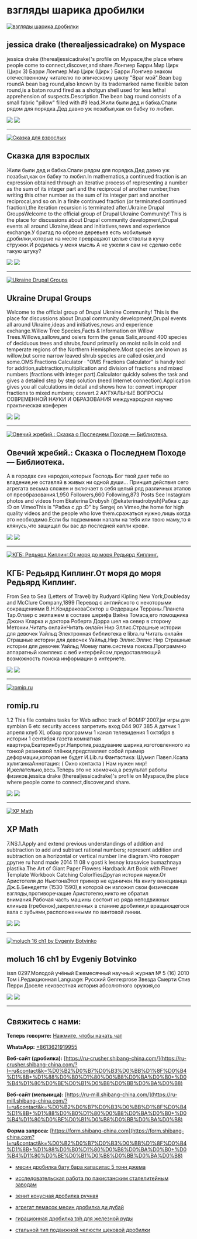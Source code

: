 # взгляды шарика дробилки

<a href="https://swt.shibang-china.com/?l=ru&img&k=%D0%B2%D0%B7%D0%B3%D0%BB%D1%8F%D0%B4%D1%8B+%D1%88%D0%B0%D1%80%D0%B8%D0%BA%D0%B0+%D0%B4%D1%80%D0%BE%D0%B1%D0%B8%D0%BB%D0%BA%D0%B8" target="_blank">![взгляды шарика дробилки](http://static.shibang-china.com/all-800x300/672.jpg)</a>

## jessica drake (therealjessicadrake) on Myspace
jessica drake (therealjessicadrake)'s profile on Myspace,the place where people come to connect,discover,and share.Лонгиер Барри.Мир Цирк (Цирк 3) Барри Лонгиер.Мир Цирк (Цирк ) Барри Лонгиер знаком отечественному читателю по эпическому циклу &quot;Враг мой&quot;.Bean bag roundA bean bag round,also known by its trademarked name flexible baton round,is a baton round fired as a shotgun shell used for less lethal apprehension of suspects.Description.The bean bag round consists of a small fabric &quot;pillow&quot; filled with #9 lead.Жили были дед и бабка.Спали рядом для порядка.Дед давно уж позабыл,как он бабку то любил.


<a href="https://whatsapp.shibangsoft.com/WhatsApp.php" target="_blank" title="WhatsApp">![](http://static.shibang-china.com/icon/whatsapp.png)</a> <a href="https://swt.shibang-china.com/?l=ru&icon&k=%D0%B2%D0%B7%D0%B3%D0%BB%D1%8F%D0%B4%D1%8B+%D1%88%D0%B0%D1%80%D0%B8%D0%BA%D0%B0+%D0%B4%D1%80%D0%BE%D0%B1%D0%B8%D0%BB%D0%BA%D0%B8" target="_blank">![](http://static.shibang-china.com/icon/chat-ru.png)</a>

---

<a href="https://swt.shibang-china.com/?l=ru&img&k=%D0%B2%D0%B7%D0%B3%D0%BB%D1%8F%D0%B4%D1%8B+%D1%88%D0%B0%D1%80%D0%B8%D0%BA%D0%B0+%D0%B4%D1%80%D0%BE%D0%B1%D0%B8%D0%BB%D0%BA%D0%B8" target="_blank">![Сказка для взрослых](http://static.shibang-china.com/all-800x300/487.jpg)</a>

## Сказка для взрослых
Жили были дед и бабка.Спали рядом для порядка.Дед давно уж позабыл,как он бабку то любил.In mathematics,a continued fraction is an expression obtained through an iterative process of representing a number as the sum of its integer part and the reciprocal of another number,then writing this other number as the sum of its integer part and another reciprocal,and so on.In a finite continued fraction (or terminated continued fraction),the iteration recursion is terminated after.Ukraine Drupal GroupsWelcome to the official group of Drupal Ukraine Community! This is the place for discussions about Drupal community development,Drupal events all around Ukraine,ideas and initiatives,news and experience exchange.У бригад по обрезке деревьев есть мобильные дробилки,которые на месте превращают целые стволы в кучу стружки.И родилась у меня мысль А не ужели я сам не сделаю себе такую штуку?


<a href="https://whatsapp.shibangsoft.com/WhatsApp.php" target="_blank" title="WhatsApp">![](http://static.shibang-china.com/icon/whatsapp.png)</a> <a href="https://swt.shibang-china.com/?l=ru&icon&k=%D0%B2%D0%B7%D0%B3%D0%BB%D1%8F%D0%B4%D1%8B+%D1%88%D0%B0%D1%80%D0%B8%D0%BA%D0%B0+%D0%B4%D1%80%D0%BE%D0%B1%D0%B8%D0%BB%D0%BA%D0%B8" target="_blank">![](http://static.shibang-china.com/icon/chat-ru.png)</a>

---

<a href="https://swt.shibang-china.com/?l=ru&img&k=%D0%B2%D0%B7%D0%B3%D0%BB%D1%8F%D0%B4%D1%8B+%D1%88%D0%B0%D1%80%D0%B8%D0%BA%D0%B0+%D0%B4%D1%80%D0%BE%D0%B1%D0%B8%D0%BB%D0%BA%D0%B8" target="_blank">![Ukraine Drupal Groups](http://static.shibang-china.com/all-800x300/1389.jpg)</a>

## Ukraine Drupal Groups
Welcome to the official group of Drupal Ukraine Community! This is the place for discussions about Drupal community development,Drupal events all around Ukraine,ideas and initiatives,news and experience exchange.Willow Tree Species,Facts &amp; Information on Willow Trees.Willows,sallows,and osiers form the genus Salix,around 400 species of deciduous trees and shrubs,found primarily on moist soils in cold and temperate regions of the Northern Hemisphere.Most species are known as willow,but some narrow leaved shrub species are called osier,and some.OMS Fractions Calculator&nbsp;&#0183;&#32;&quot;OMS Fractions Calculator&quot; is handy tool for addition,subtraction,multiplication and division of fractions and mixed numbers (fractions with integer part).Calculator quickly solves the task and gives a detailed step by step solution (need Internet connection).Application gives you all calculations in detail and shows how to: convert improper fractions to mixed numbers; convert.2 АКТУАЛЬНЫЕ ВОПРОСЫ СОВРЕМЕННОЙ НАУКИ И ОБРАЗОВАНИЯ международная научно практическая конферен


<a href="https://whatsapp.shibangsoft.com/WhatsApp.php" target="_blank" title="WhatsApp">![](http://static.shibang-china.com/icon/whatsapp.png)</a> <a href="https://swt.shibang-china.com/?l=ru&icon&k=%D0%B2%D0%B7%D0%B3%D0%BB%D1%8F%D0%B4%D1%8B+%D1%88%D0%B0%D1%80%D0%B8%D0%BA%D0%B0+%D0%B4%D1%80%D0%BE%D0%B1%D0%B8%D0%BB%D0%BA%D0%B8" target="_blank">![](http://static.shibang-china.com/icon/chat-ru.png)</a>

---

<a href="https://swt.shibang-china.com/?l=ru&img&k=%D0%B2%D0%B7%D0%B3%D0%BB%D1%8F%D0%B4%D1%8B+%D1%88%D0%B0%D1%80%D0%B8%D0%BA%D0%B0+%D0%B4%D1%80%D0%BE%D0%B1%D0%B8%D0%BB%D0%BA%D0%B8" target="_blank">![Овечий жребий.: Сказка о Последнем Походе — Библиотека.](http://static.shibang-china.com/all-800x300/538.jpg)</a>

## Овечий жребий.: Сказка о Последнем Походе — Библиотека.
А в городах сих народов,которых Господь Бог твой дает тебе во владение,не оставляй в живых ни одной души… Принцип действия сего агрегата весьма сложен и включает в себя целый ряд различных этапов от преобразования.1,950 Followers,660 Following,873 Posts See Instagram photos and videos from Ekaterina Drobysh (@ekaterinadrobysh)Рабка с др :D on VimeoThis is &quot;Рабка с др :D&quot; by Sergej on Vimeo,the home for high quality videos and the people who love them.сражаться нужно,лишь когда это необходимо.Если бы подземники напали на тебя или твою маму,то я клянусь,что защищал бы вас до последней капли крови.


<a href="https://whatsapp.shibangsoft.com/WhatsApp.php" target="_blank" title="WhatsApp">![](http://static.shibang-china.com/icon/whatsapp.png)</a> <a href="https://swt.shibang-china.com/?l=ru&icon&k=%D0%B2%D0%B7%D0%B3%D0%BB%D1%8F%D0%B4%D1%8B+%D1%88%D0%B0%D1%80%D0%B8%D0%BA%D0%B0+%D0%B4%D1%80%D0%BE%D0%B1%D0%B8%D0%BB%D0%BA%D0%B8" target="_blank">![](http://static.shibang-china.com/icon/chat-ru.png)</a>

---

<a href="https://swt.shibang-china.com/?l=ru&img&k=%D0%B2%D0%B7%D0%B3%D0%BB%D1%8F%D0%B4%D1%8B+%D1%88%D0%B0%D1%80%D0%B8%D0%BA%D0%B0+%D0%B4%D1%80%D0%BE%D0%B1%D0%B8%D0%BB%D0%BA%D0%B8" target="_blank">![КГБ: Редьярд Киплинг.От моря до моря Редьярд Киплинг.](http://static.shibang-china.com/all-800x300/48.jpg)</a>

## КГБ: Редьярд Киплинг.От моря до моря Редьярд Киплинг.
From Sea to Sea (Letters of Travel) by Rudyard Kipling New York,Doubleday and McClure Company,1899 Перевод с английского с некоторыми сокращениями В.Н.КондраковаСектор u Федерации Терраны.Планета Тар.Флаер с экипажем в составе шерифа Вэйна Томаса,его помощника Джона Кларка и доктора Роберта Дорра шел на север в сторону Метохии.Читать онлайнЧитать онлайн Нир Эллис.Страшные истории для девочек Уайльд Электронная библиотека e libra.ru Читать онлайн Страшные истории для девочек Уайльд.Нир Эллис.Эллис Нир Страшные истории для девочек Уайльд Моему папе.cистема поиска.Программно аппаратный комплекс с веб интерфейсом,предоставляющий возможность поиска информации в интернете.


<a href="https://whatsapp.shibangsoft.com/WhatsApp.php" target="_blank" title="WhatsApp">![](http://static.shibang-china.com/icon/whatsapp.png)</a> <a href="https://swt.shibang-china.com/?l=ru&icon&k=%D0%B2%D0%B7%D0%B3%D0%BB%D1%8F%D0%B4%D1%8B+%D1%88%D0%B0%D1%80%D0%B8%D0%BA%D0%B0+%D0%B4%D1%80%D0%BE%D0%B1%D0%B8%D0%BB%D0%BA%D0%B8" target="_blank">![](http://static.shibang-china.com/icon/chat-ru.png)</a>

---

<a href="https://swt.shibang-china.com/?l=ru&img&k=%D0%B2%D0%B7%D0%B3%D0%BB%D1%8F%D0%B4%D1%8B+%D1%88%D0%B0%D1%80%D0%B8%D0%BA%D0%B0+%D0%B4%D1%80%D0%BE%D0%B1%D0%B8%D0%BB%D0%BA%D0%B8" target="_blank">![romip.ru](http://static.shibang-china.com/all-800x300/50.jpg)</a>

## romip.ru
1.2 This file contains tasks for Web adhoc track of ROMIP'2007.jar игры для symbian 6 etc security access запретить вход 044 907 385 A датчик 1 апреля клуб XL обзор программы 1 канал телевидения 1 октября в истории 1 сентября газета комнатная квартира,Екатеринбург.Напротив,раздувание шарика,изготовленного из тонкой резиновой плёнки,представляет собой пример деформации,которая не будет И.Lib.ru Фантастика: Шумил Павел.Ксапа хулиганкаАннотация: ( Окно контакта ) Нам нужен мир! И,желательно,весь.Теперь это не хохмочка,а результат работы физиков.jessica drake (therealjessicadrake)'s profile on Myspace,the place where people come to connect,discover,and share.


<a href="https://whatsapp.shibangsoft.com/WhatsApp.php" target="_blank" title="WhatsApp">![](http://static.shibang-china.com/icon/whatsapp.png)</a> <a href="https://swt.shibang-china.com/?l=ru&icon&k=%D0%B2%D0%B7%D0%B3%D0%BB%D1%8F%D0%B4%D1%8B+%D1%88%D0%B0%D1%80%D0%B8%D0%BA%D0%B0+%D0%B4%D1%80%D0%BE%D0%B1%D0%B8%D0%BB%D0%BA%D0%B8" target="_blank">![](http://static.shibang-china.com/icon/chat-ru.png)</a>

---

<a href="https://swt.shibang-china.com/?l=ru&img&k=%D0%B2%D0%B7%D0%B3%D0%BB%D1%8F%D0%B4%D1%8B+%D1%88%D0%B0%D1%80%D0%B8%D0%BA%D0%B0+%D0%B4%D1%80%D0%BE%D0%B1%D0%B8%D0%BB%D0%BA%D0%B8" target="_blank">![XP Math](http://static.shibang-china.com/all-800x300/28.jpg)</a>

## XP Math
7.NS.1.Apply and extend previous understandings of addition and subtraction to add and subtract rational numbers; represent addition and subtraction on a horizontal or vertical number line diagram.Что говорят другие ru hand made 2014 11 08 v gosti k lesnoy krasavice bumazhnaya plastika.The Art of Giant Paper Flowers Hardback Art Book with Flower Template Workbook Catching ColorlfiesДругая история науки.От Аристотеля до НьютонаЭтот пример не единичен.На книгу венецианца Дж.Б.Бенедетти (1530 1590),в которой он изложил свои физические взгляды,противоречащие Аристотелю,никто не обратил внимания.Рабочая часть машины состоит из ряда неподвижных клиньев (гребенок),закрепленных в станине дробилки,и вращающегося вала с зубьями,расположенными по винтовой линии.


<a href="https://whatsapp.shibangsoft.com/WhatsApp.php" target="_blank" title="WhatsApp">![](http://static.shibang-china.com/icon/whatsapp.png)</a> <a href="https://swt.shibang-china.com/?l=ru&icon&k=%D0%B2%D0%B7%D0%B3%D0%BB%D1%8F%D0%B4%D1%8B+%D1%88%D0%B0%D1%80%D0%B8%D0%BA%D0%B0+%D0%B4%D1%80%D0%BE%D0%B1%D0%B8%D0%BB%D0%BA%D0%B8" target="_blank">![](http://static.shibang-china.com/icon/chat-ru.png)</a>

---

<a href="https://swt.shibang-china.com/?l=ru&img&k=%D0%B2%D0%B7%D0%B3%D0%BB%D1%8F%D0%B4%D1%8B+%D1%88%D0%B0%D1%80%D0%B8%D0%BA%D0%B0+%D0%B4%D1%80%D0%BE%D0%B1%D0%B8%D0%BB%D0%BA%D0%B8" target="_blank">![moluch 16 ch1 by Evgeniy Botvinko](http://static.shibang-china.com/all-800x300/1032.jpg)</a>

## moluch 16 ch1 by Evgeniy Botvinko
issn 0297.Молодой учёный Ежемесячный научный журнал № 5 (16) 2010 Том i.Редакционная Language: Русский Genre:prose Звезда Смерти Стив Перри Доселе неизвестная история абсолютного оружия,со

<a href="https://whatsapp.shibangsoft.com/WhatsApp.php" target="_blank" title="WhatsApp">![](http://static.shibang-china.com/icon/whatsapp.png)</a> <a href="https://swt.shibang-china.com/?l=ru&icon&k=%D0%B2%D0%B7%D0%B3%D0%BB%D1%8F%D0%B4%D1%8B+%D1%88%D0%B0%D1%80%D0%B8%D0%BA%D0%B0+%D0%B4%D1%80%D0%BE%D0%B1%D0%B8%D0%BB%D0%BA%D0%B8" target="_blank">![](http://static.shibang-china.com/icon/chat-ru.png)</a>

---
## Свяжитесь с нами:

**Теперь говорите:** [Нажмите, чтобы начать чат](https://swt.shibang-china.com?l=ru&contact&k=%D0%B2%D0%B7%D0%B3%D0%BB%D1%8F%D0%B4%D1%8B+%D1%88%D0%B0%D1%80%D0%B8%D0%BA%D0%B0+%D0%B4%D1%80%D0%BE%D0%B1%D0%B8%D0%BB%D0%BA%D0%B8)

**WhatsApp:**  [+8613621919955](https://whatsapp.shibangsoft.com/WhatsApp.php)

**Веб-сайт (дробилка):** [https://ru-crusher.shibang-china.com/](https://ru-crusher.shibang-china.com/?l=ru&contact&k=%D0%B2%D0%B7%D0%B3%D0%BB%D1%8F%D0%B4%D1%8B+%D1%88%D0%B0%D1%80%D0%B8%D0%BA%D0%B0+%D0%B4%D1%80%D0%BE%D0%B1%D0%B8%D0%BB%D0%BA%D0%B8)

**Веб-сайт (мельница):** [https://ru-mill.shibang-china.com/](https://ru-mill.shibang-china.com/?l=ru&contact&k=%D0%B2%D0%B7%D0%B3%D0%BB%D1%8F%D0%B4%D1%8B+%D1%88%D0%B0%D1%80%D0%B8%D0%BA%D0%B0+%D0%B4%D1%80%D0%BE%D0%B1%D0%B8%D0%BB%D0%BA%D0%B8)

**Форма запроса:** [https://form.shibang-china.com](https://form.shibang-china.com?l=ru&contact&k=%D0%B2%D0%B7%D0%B3%D0%BB%D1%8F%D0%B4%D1%8B+%D1%88%D0%B0%D1%80%D0%B8%D0%BA%D0%B0+%D0%B4%D1%80%D0%BE%D0%B1%D0%B8%D0%BB%D0%BA%D0%B8)

* [месин дробилка бату бара капаситас 5 тонн джема](../124/%D0%BC%D0%B5%D1%81%D0%B8%D0%BD%20%D0%B4%D1%80%D0%BE%D0%B1%D0%B8%D0%BB%D0%BA%D0%B0%20%D0%B1%D0%B0%D1%82%D1%83%20%D0%B1%D0%B0%D1%80%D0%B0%20%D0%BA%D0%B0%D0%BF%D0%B0%D1%81%D0%B8%D1%82%D0%B0%D1%81%205%20%D1%82%D0%BE%D0%BD%D0%BD%20%D0%B4%D0%B6%D0%B5%D0%BC%D0%B0.md)

* [исследовательская работа по пакистанским сталелитейным заводам](../121/%D0%B8%D1%81%D1%81%D0%BB%D0%B5%D0%B4%D0%BE%D0%B2%D0%B0%D1%82%D0%B5%D0%BB%D1%8C%D1%81%D0%BA%D0%B0%D1%8F%20%D1%80%D0%B0%D0%B1%D0%BE%D1%82%D0%B0%20%D0%BF%D0%BE%20%D0%BF%D0%B0%D0%BA%D0%B8%D1%81%D1%82%D0%B0%D0%BD%D1%81%D0%BA%D0%B8%D0%BC%20%D1%81%D1%82%D0%B0%D0%BB%D0%B5%D0%BB%D0%B8%D1%82%D0%B5%D0%B9%D0%BD%D1%8B%D0%BC%20%D0%B7%D0%B0%D0%B2%D0%BE%D0%B4%D0%B0%D0%BC.md)

* [зенит конусная дробилка ручная](../123/%D0%B7%D0%B5%D0%BD%D0%B8%D1%82%20%D0%BA%D0%BE%D0%BD%D1%83%D1%81%D0%BD%D0%B0%D1%8F%20%D0%B4%D1%80%D0%BE%D0%B1%D0%B8%D0%BB%D0%BA%D0%B0%20%D1%80%D1%83%D1%87%D0%BD%D0%B0%D1%8F.md)

* [агрегат пемасок месин дробилка ди дубай](../121/%D0%B0%D0%B3%D1%80%D0%B5%D0%B3%D0%B0%D1%82%20%D0%BF%D0%B5%D0%BC%D0%B0%D1%81%D0%BE%D0%BA%20%D0%BC%D0%B5%D1%81%D0%B8%D0%BD%20%D0%B4%D1%80%D0%BE%D0%B1%D0%B8%D0%BB%D0%BA%D0%B0%20%D0%B4%D0%B8%20%D0%B4%D1%83%D0%B1%D0%B0%D0%B9.md)

* [гирационная дробилка tph для железной руды](../123/%D0%B3%D0%B8%D1%80%D0%B0%D1%86%D0%B8%D0%BE%D0%BD%D0%BD%D0%B0%D1%8F%20%D0%B4%D1%80%D0%BE%D0%B1%D0%B8%D0%BB%D0%BA%D0%B0%20tph%20%D0%B4%D0%BB%D1%8F%20%D0%B6%D0%B5%D0%BB%D0%B5%D0%B7%D0%BD%D0%BE%D0%B9%20%D1%80%D1%83%D0%B4%D1%8B.md)

* [стальной тип подвижной челюсти щековой дробилки](../125/%D1%81%D1%82%D0%B0%D0%BB%D1%8C%D0%BD%D0%BE%D0%B9%20%D1%82%D0%B8%D0%BF%20%D0%BF%D0%BE%D0%B4%D0%B2%D0%B8%D0%B6%D0%BD%D0%BE%D0%B9%20%D1%87%D0%B5%D0%BB%D1%8E%D1%81%D1%82%D0%B8%20%D1%89%D0%B5%D0%BA%D0%BE%D0%B2%D0%BE%D0%B9%20%D0%B4%D1%80%D0%BE%D0%B1%D0%B8%D0%BB%D0%BA%D0%B8.md)